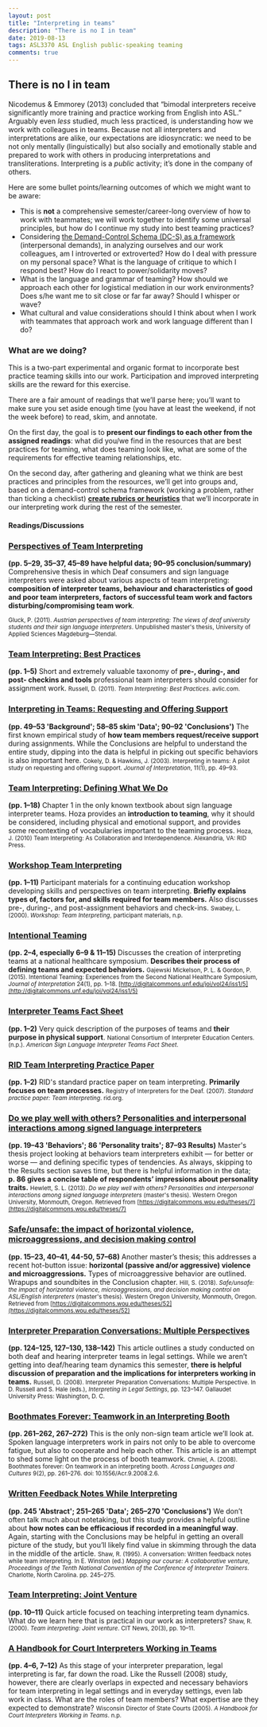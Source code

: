 ```yaml
---
layout: post
title: "Interpreting in teams"
description: "There is no I in team"
date: 2019-08-13
tags: ASL3370 ASL English public-speaking teaming
comments: true
---
```


## There is no I in team

<p class="lead">Nicodemus & Emmorey (2013) concluded that “bimodal interpreters receive significantly more training and practice working from English into ASL.” Arguably even <em>less</em> studied, much less practiced, is understanding how we work with colleagues in teams. Because not all interpreters and interpretations are alike, our expectations are idiosyncratic: we need to be not only mentally (linguistically) but also socially and emotionally stable and prepared to work with others in producing interpretations and transliterations. Interpreting is a <em>public</em> activity; it’s done in the company of others.</p>

Here are some bullet points/learning outcomes of which we might want to be aware:
* This is **not** a comprehensive semester/career-long overview of how to work with teammates; we will work together to identify some universal principles, but how do I continue my study into best teaming practices?
* Considering [the Demand-Control Schema (DC-S) as a framework](https://www.urmc.rochester.edu/deaf-wellness-center/demand-control-schema.aspx) (interpersonal demands), in analyzing ourselves and our work colleagues, am I introverted or extroverted? How do I deal with pressure on my personal space? What is the language of critique to which I respond best? How do I react to power/solidarity moves?
* What is the language and grammar of teaming? How should we approach each other for logistical mediation in our work environments? Does s/he want me to sit close or far far away? Should I whisper or wave? 
* What cultural and value considerations should I think about when I work with teammates that approach work and work language different than I do?

### What are we doing?
This is a two-part experimental and organic format to incorporate best practice teaming skills into our work. Participation and improved interpreting skills are the reward for this exercise.

There are a fair amount of readings that we’ll parse here; you’ll want to make sure you set aside enough time (you have at least the weekend, if not the week before) to read, skim, and annotate. 

On the first day, the goal is to **present our findings to each other from the assigned readings**: what did you/we find in the resources that are best practices for teaming, what does teaming look like, what are some of the requirements for effective teaming relationships, etc. 

On the second day, after gathering and gleaning what we think are best practices and principles from the resources, we’ll get into groups and, based on a demand-control schema framework (working a problem, rather than ticking a checklist) **[create rubrics or heuristics](https://www.verywellmind.com/what-is-a-heuristic-2795235)** that we’ll incorporate in our interpreting work during the rest of the semester. 

#### Readings/Discussions

### [Perspectives of Team Interpreting](http://intrpr.info/library/bruck-perspectives-team-interpreting.pdf)
**(pp. 5–29, 35–37, 45–89 have helpful data; 90–95 conclusion/summary)** Comprehensive thesis in which Deaf consumers and sign language interpreters were asked about various aspects of team interpreting: **composition of interpreter teams, behaviour and characteristics of good and poor team interpreters, factors of successful team work and factors disturbing/compromising team work**. 

<small>Gluck, P. (2011). *Austrian perspectives of team interpreting: The views of deaf university students and their sign language interpreters*. Unpublished master's thesis, University of Applied Sciences Magdeburg—Stendal.</small>

### [Team Interpreting: Best Practices](http://intrpr.info/library/russell-team-interpreting-best-practices.pdf)
**(pp. 1–5)** Short and extremely valuable taxonomy of **pre-, during-, and post- checkins and tools** professional team interpreters should consider for assignment work. <small>Russell, D. (2011). *Team Interpreting: Best Practices*. avlic.com.</small>

### [Interpreting in Teams: Requesting and Offering Support](http://intrpr.info/library/cokely-hawkins-team-interpreting-support.pdf)
**(pp. 49–53 'Background'; 58–85 skim 'Data'; 90–92 'Conclusions')** The first known empirical study of **how team members request/receive support** during assignments. While the Conclusions are helpful to understand the entire study, dipping into the data is helpful in picking out specific behaviors is also important here. <small>Cokely, D. & Hawkins, J. (2003). Interpreting in teams: A pilot study on requesting and offering support. *Journal of Interpretation*, 11(1), pp. 49–93.</small>

### [Team Interpreting: Defining What We Do](http://intrpr.info/library/hoza-team-interpreting-ch-1-no-questions.pdf) 
**(pp. 1–18)** Chapter 1 in the only known textbook about sign language interpreter teams. Hoza provides an **introduction to teaming**, why it should be considered, including physical and emotional support, and provides some recontexting of vocabularies important to the teaming process. <small>Hoza, J. (2010) Team Interpreting: As Collaboration and Interdependence. Alexandria, VA: RID Press.</small>

### [Workshop Team Interpreting](http://intrpr.info/library/swabey-workshop-team-interpreting.pdf)
**(pp. 1–11)** Participant materials for a continuing education workshop developing skills and perspectives on team interpreting. **Briefly explains types of, factors for, and skills required for team members.** Also discusses pre-, during-, and post-assignment behaviors and check-ins. <small>Swabey, L. (2000). *Workshop: Team Interpreting*, participant materials, n.p.</small>

### [Intentional Teaming](http://intrpr.info/library/mickelson-intentional-teaming.pdf)
**(pp. 2–4, especially 6–9 & 11–15)** Discusses the creation of interpreting teams at a national healthcare symposium. **Describes their process of defining teams and expected behaviors.** <small>Gajewski Mickelson, P. L. & Gordon, P. (2015). Intentional Teaming: Experiences from the Second National Healthcare Symposium, *Journal of Interpretation* 24(1), pp. 1–18. [http://digitalcommons.unf.edu/joi/vol24/iss1/5](http://digitalcommons.unf.edu/joi/vol24/iss1/5)</small>

### [Interpreter Teams Fact Sheet](http://intrpr.info/library/nciec-interpreter-teams.pdf)
**(pp. 1–2)** Very quick description of the purposes of teams and **their purpose in physical support**. <small>National Consortium of Interpreter Education Centers. (n.p.). *American Sign Language Interpreter Teams Fact Sheet*.</small> 

### [RID Team Interpreting Practice Paper](http://intrpr.info/library/rid-spp-team-interpreting.pdf)
**(pp. 1–2)** RID's standard practice paper on team interpreting. **Primarily focuses on team processes.** <small>Registry of Interpreters for the Deaf. (2007). *Standard practice paper: Team interpreting*. rid.org.</small>

### [Do we play well with others? Personalities and interpersonal interactions among signed language interpreters](http://intrpr.info/library/hewlett-team-play-well-with-others.pdf)
**(pp. 19–43 'Behaviors'; 86 'Personality traits'; 87–93 Results)**
Master's thesis project looking at behaviors team interpreters exhibit — for better or worse — and defining specific types of tendencies. As always, skipping to the Results section saves time, but there is helpful information in the data; **p. 86 gives a concise table of respondents’ impressions about personality traits.** <small>Hewlett, S. L. (2013). *Do we play well with others? Personalities and interpersonal interactions among signed language interpreters* (master's thesis). Western Oregon University, Monmouth, Oregon. Retrieved from [https://digitalcommons.wou.edu/theses/7](https://digitalcommons.wou.edu/theses/7)</small>

### [Safe/unsafe: the impact of horizontal violence, microaggressions, and decision making control](http://intrpr.info/library/hill-team-team-safe-unsafe-horizontal-violence-microaggression.pdf)
**(pp. 15–23, 40–41, 44-50, 57–68)** Another master’s thesis; this addresses a recent hot-button issue: **horizontal (passive and/or aggressive) violence and microaggressions.** Types of microaggressive behavior are outlined. Wrapups and soundbites in the Conclusion chapter. <small>Hill, S. (2018). *Safe/unsafe: the impact of horizontal violence, microaggressions, and decision making control on ASL/English interpreters* (master's thesis). Western Oregon University, Monmouth, Oregon. Retrieved from [https://digitalcommons.wou.edu/theses/52](https://digitalcommons.wou.edu/theses/52)</small>

### [Interpreter Preparation Conversations: Multiple Perspectives](http://intrpr.info/library/russell-team-interpreter-preparation-conversations.pdf)
**(pp. 124–125, 127–130, 138–142)** This article outlines a study conducted on both deaf and hearing interpreter teams in legal settings. While we aren’t getting into deaf/hearing team dynamics this semester, **there is helpful discussion of preparation and the implications for interpreters working in teams.** <small>Russell, D. (2008). Interpreter Preparation Conversations: Multiple Perspective. In D. Russell and S. Hale (eds.), *Interpreting in Legal Settings*, pp. 123–147. Gallaudet University Press: Washington, D. C.</small>

### [Boothmates Forever: Teamwork in an Interpreting Booth](http://intrpr.info/library/chmiel-boothmates-teaming-spoken-language.pdf)
**(pp. 261–262, 267–272)** This is the only non-sign team article we’ll look at. Spoken language interpreters work in pairs not only to be able to overcome fatigue, but also to cooperate and help each other. This article is an attempt to shed some light on the process of booth teamwork. <small>Chmiel, A. (2008). Boothmates forever: On teamwork in an interpreting booth. *Across Languages and Cultures* 9(2), pp. 261–276. doi: 10.1556/Acr.9.2008.2.6.</small>

### [Written Feedback Notes While Interpreting](http://intrpr.info/library/shaw-team-written-notes-while-interpreting.pdf)
**(pp. 245 'Abstract'; 251–265 'Data'; 265–270 'Conclusions')** We don’t often talk much about notetaking, but this study provides a helpful outline about **how notes can be efficacious if recorded in a meaningful way**. Again, starting with the Conclusions may be helpful in getting an overall picture of the study, but you’ll likely find value in skimming through the data in the middle of the article. <small>Shaw, R. (1995). A conversation: Written feedback notes while team interpreting. In E. Winston (ed.) *Mapping our course: A collaborative venture, Proceedings of the Tenth National Convention of the Conference of Interpreter Trainers*. Charlotte, North Carolina. pp. 245–275.</small>

### [Team Interpreting: Joint Venture](http://intrpr.info/library/shaw-team-interpreting-joint-venture.pdf)
**(pp. 10–11)** Quick article focused on teaching interpreting team dynamics. What do we learn here that is practical in our work as interpreters? <small>Shaw, R. (2000). *Team interpreting: Joint venture*. CIT News, 20(3), pp. 10–11.</small>

### [A Handbook for Court Interpreters Working in Teams](http://intrpr.info/library/wisconsin-state-courts-team-interpreters-working.pdf)
**(pp. 4–6, 7–12)** As this stage of your interpreter preparation, legal interpreting is far, far down the road. Like the Russell (2008) study, however, there are clearly overlaps in expected and necessary behaviors for team interpreting in legal settings and in everyday settings, even lab work in class. What are the roles of team members? What expertise are they expected to demonstrate? <small>Wisconsin Director of State Courts (2005). *A Handbook for Court Interpreters Working in Teams*. n.p.</small>
